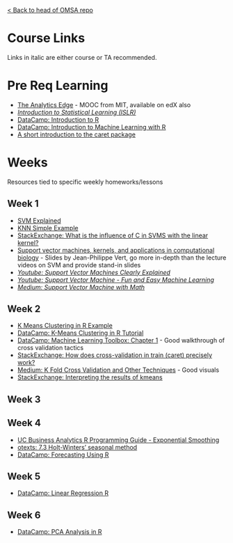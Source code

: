 [< Back to head of OMSA repo](README.md)

# Course Links

Links in italic are either course or TA recommended.

# Pre Req Learning

* [The Analytics Edge](https://ocw.mit.edu/courses/sloan-school-of-management/15-071-the-analytics-edge-spring-2017/) - MOOC from MIT, available on edX also
* *[Introduction to Statistical Learning (ISLR)](http://faculty.marshall.usc.edu/gareth-james/ISL/ISLR%20Seventh%20Printing.pdf)*
* [DataCamp: Introduction to R](https://www.datacamp.com/courses/free-introduction-to-r)
* [DataCamp: Introduction to Machine Learning with R](https://campus.datacamp.com/courses/introduction-to-machine-learning-with-r/)
* [A short introduction to the caret package](https://cran.csiro.au/web/packages/caret/vignettes/caret.html)

# Weeks

Resources tied to specific weekly homeworks/lessons

## Week 1

* [SVM Explained](https://static1.squarespace.com/static/58851af9ebbd1a30e98fb283/t/58902fbae4fcb5398aeb7505/1485844411772/SVM+Explained.pdf)
* [KNN Simple Example](http://rstudio-pubs-static.s3.amazonaws.com/24844_335efcfc09954ad99c4e05d9548ed2ad.html)
* [StackExchange: What is the influence of C in SVMS with the linear kernel?](https://stats.stackexchange.com/questions/31066/what-is-the-influence-of-c-in-svms-with-linear-kernel)
* [Support vector machines, kernels, and applications in computational biology](http://members.cbio.mines-paristech.fr/~jvert/talks/110401mines/mines.pdf) - Slides by Jean-Philippe Vert, go more in-depth than the lecture videos on SVM and provide stand-in slides 
* *[Youtube: Support Vector Machines Clearly Explained](https://www.youtube.com/watch?v=efR1C6CvhmE)*
* *[Youtube: Support Vector Machine - Fun and Easy Machine Learning](https://www.youtube.com/watch?v=Y6RRHw9uN9o)*
* *[Medium: Support Vector Machine with Math](https://medium.com/deep-math-machine-learning-ai/chapter-3-support-vector-machine-with-math-47d6193c82be)*

## Week 2 

* [K Means Clustering in R Example](http://www.learnbymarketing.com/tutorials/k-means-clustering-in-r-example/)
* [DataCamp: K-Means Clustering in R Tutorial](https://www.datacamp.com/community/tutorials/k-means-clustering-r)
* [DataCamp: Machine Learning Toolbox: Chapter 1](https://campus.datacamp.com/courses/machine-learning-toolbox/regression-models-fitting-them-and-evaluating-their-performance?ex=1) - Good walkthrough of cross validation tactics
* [StackExchange: How does cross-validation in train (caret) precisely work?](https://stats.stackexchange.com/questions/219154/how-does-cross-validation-in-train-caret-precisely-work)
* [Medium: K Fold Cross Validation and Other Techniques](https://medium.com/datadriveninvestor/k-fold-and-other-cross-validation-techniques-6c03a2563f1e) - Good visuals
* [StackExchange: Interpreting the results of kmeans](https://stats.stackexchange.com/questions/48520/interpreting-result-of-k-means-clustering-in-r)

## Week 3

## Week 4
* [UC Business Analytics R Programming Guide - Exponential Smoothing](http://uc-r.github.io/ts_exp_smoothing)
* [otexts: 7.3 Holt-Winters’ seasonal method](https://otexts.com/fpp2/holt-winters.html)
* [DataCamp: Forecasting Using R](https://www.datacamp.com/courses/forecasting-using-r)

## Week 5

* [DataCamp: Linear Regression R](https://www.datacamp.com/community/tutorials/linear-regression-R)

## Week 6

* [DataCamp: PCA Analysis in R](https://www.datacamp.com/community/tutorials/pca-analysis-r)
